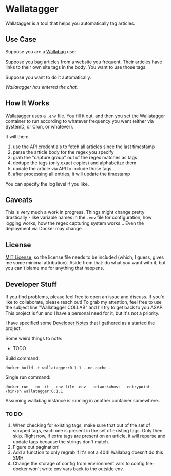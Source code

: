 # Wallatagger

Wallatagger is a tool that helps you automatically tag articles.

## Use Case

Suppose you are a [Wallabag](https://github.com/wallabag/wallabag) user.

Suppose you bag articles from a website you frequent. Their articles have links to their own site tags in the body. You want to use those tags.

Suppose you want to do it automatically.

*Wallatagger has entered the chat.*

## How It Works

Wallatagger uses a [`.env`](.env.example) file. You fill it out, and then you set the Wallatagger container to run according to whatever frequency you want (either via SystemD, or Cron, or whatever).

It will then:
1. use the API credentials to fetch all articles since the last timestamp
1. parse the article body for the regex you specify
1. grab the "capture group" out of the regex matches as tags
1. dedupe the tags (only exact copies) and alphabetize them
1. update the article via API to include those tags
1. after processing all entries, it will update the timestamp

You can specify the log level if you like.

## Caveats

This is very much a work in progress. Things might change pretty drastically - like variable names in the `.env` file for configuration, how logging works, how the regex capturing system works... Even the deployment via Docker may change.

## License

[MIT License](LICENSE), so the license file needs to be included (which, I guess, gives me some minimal attribution). Aside from that: do what you want with it, but you can't blame me for anything that happens.

## Developer Stuff

If you find problems, please feel free to open an issue and discuss. If you'd like to collaborate, please reach out! To grab my attention, feel free to use the subject line "Wallatagger COLLAB" and I'll try to get back to you ASAP. This project is fun and I have a personal need for it, but it's not a priority.

I have specified some [Developer Notes](DEV_NOTES.md) that I gathered as a started the project.

Some weird things to note:
* TODO

Build command:
```
docker build -t wallatagger:0.1.1 --no-cache .
```

Single run command:
```
docker run --rm -it --env-file .env --network=host --entrypoint /bin/sh wallatagger:0.1.1
```

Assuming wallabag instance is running in another container somewhere...

### TO DO:

1. When checking for existing tags, make sure that out of the set of scraped tags, each one is present in the set of existing tags. Only then skip. Right now, if extra tags are present on an article, it will reparse and update tags because the strings don't match.
1. Figure out pagination!
1. Add a function to only regrab if it's not a 404! Wallabag doesn't do this SMH
1. Change the storage of config from environment vars to config file; docker won't write env vars back to the outside env.